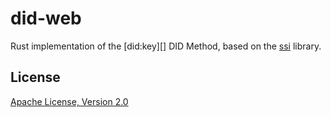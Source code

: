 # did-web

Rust implementation of the [did:key][] DID Method, based on the [ssi][] library.

## License

[Apache License, Version 2.0](http://www.apache.org/licenses/)

[did:web]: https://w3c-ccg.github.io/did-method-web/
[ssi]: https://github.com/spruceid/ssi/
